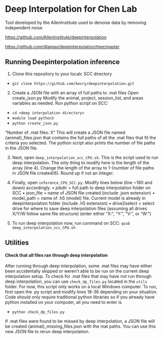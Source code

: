 # Deep Interpolation for Chen Lab
Tool developed by the AllenInstitute used to denoise data by removing independent noise

https://github.com/AllenInstitute/deepinterpolation

https://github.com/dlamay/deepinterpolation/tree/master

## Running Deepinterpolation inference

1. Clone this repository to your localc SCC directory

- ``git clone https://github.com/kevry/deepinterpolation.git``

2.	Create a JSON file with an array of full paths to .mat files
Open create_json.py 
Modify the animal, project, session_list, and areas variables as needed. 
	Run python script on SCC:
-	``cd <deep interpolation directory>``
-	``module load python3``
-	``python create_json.py``
  
“Number of .mat files: X”
This will create a JSON file named {animal}_files.json that contains the full paths of all the .mat files that fit the criteria you selected. The python script also prints the number of file paths in the JSON file.


3. Next, open ``deep_interpolation_scc_CPU.sh``. This is the script used to run deep interpolation. The only thing to modify here is the length of the array (line 4). Change the length of the array to 1-(number of file paths in JSON file created/6). Round up if not an integer.

4. Finally, open ``inference_CPU_SCC.py``. Modify lines below (line ~180 and down) accordingly. 
•	jobdir = full path to deep interpolation folder on SCC
•	json_file = name of JSON file created (include .json extension)
•	model_path = name of .h5 (model) file. Current model is already in deepinterpolation folder (include .h5 extension)
•	drive2select = select drive for where to save deep interpolation files (assuming all drives X/Y/W follow same file structure) (enter either “X:”, “Y:”, "V:", or “W:”)

5.	To run deep interpolation now, run command on SCC: ``qsub deep_interpolation_scc_CPU.sh``


## Utilities
#### Check that all files ran through deep interpolation
After running through deep interpolation, some .mat files may have either been accidentally skipped or weren’t able to be run on the current deep interpolation setup. To check for .mat files that may have not run through deep interpolation, you can use ``check_dp_files.py`` located in the ``utils`` folder. For now, this script only works on a local Windows computer. To run, first open the .py script and modify lines 18-36 depending on your situation.  Code should only require traditional python libraries so if you already have python installed on your computer, all you need to enter is 
-	``python check_dp_files.py``

If .mat files were found to be missed by deep interpolation, a JSON file will be created {animal}_missing_files.json with the mat paths. You can use this new JSON file to rerun deep interpolation.

